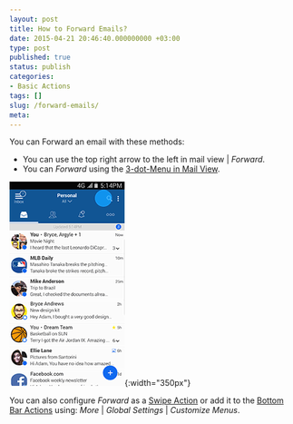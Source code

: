 ```yaml
---
layout: post
title: How to Forward Emails?
date: 2015-04-21 20:46:40.000000000 +03:00
type: post
published: true
status: publish
categories:
- Basic Actions
tags: []
slug: /forward-emails/
meta:
---
```


You can Forward an email with these methods:


* You can use the top right arrow to the left in mail view \| *Forward*.
* You can *Forward* using the [3-dot-Menu in Mail View](/3-dot-menu-options/).

![Forward email](/assets/BlueMail_Forward_Email.gif){:width="350px"}

You can also configure *Forward* as a [Swipe Action](/configure-left-right-swipe-menu/) or add it to the [Bottom Bar Actions](/how-to-configure-the-bottom-bar-actions/) using: *More* \| *Global Settings* \| *Customize Menus*.